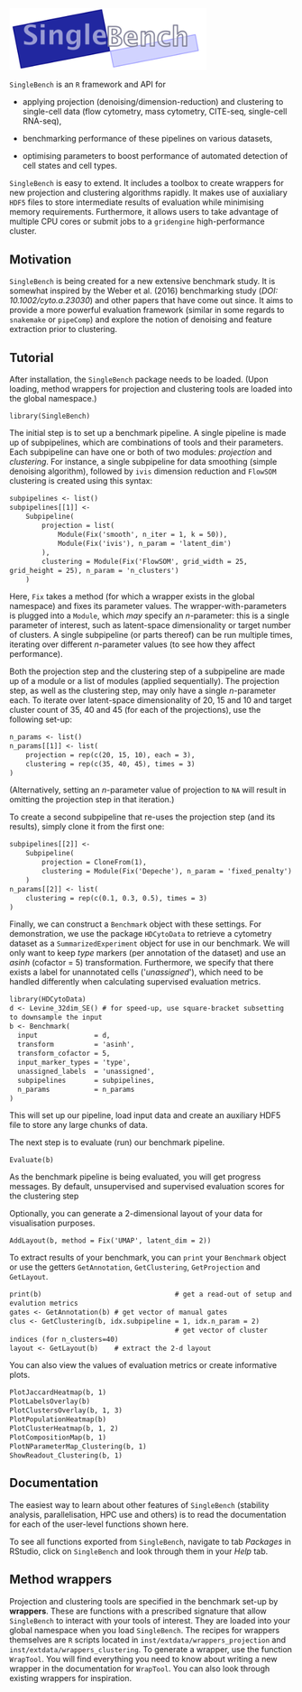 <img src="logo.png" alt="SingleBench" width="350"/>

`SingleBench` is an `R` framework and API for

* applying projection (denoising/dimension-reduction) and clustering to single-cell data (flow cytometry, mass cytometry, CITE-seq, single-cell RNA-seq),

* benchmarking performance of these pipelines on various datasets,

* optimising parameters to boost performance of automated detection of cell states and cell types.

`SingleBench` is easy to extend. It includes a toolbox to create wrappers for new projection and clustering algorithms rapidly.
It makes use of auxialiary `HDF5` files to store intermediate results of evaluation while minimising memory requirements.
Furthermore, it allows users to take advantage of multiple CPU cores or submit jobs to a `gridengine` high-performance cluster.

## Motivation

`SingleBench` is being created for a new extensive benchmark study.
It is somewhat inspired by the Weber et al. (2016) benchmarking study (*DOI: 10.1002/cyto.a.23030*) and other papers that have come out since.
It aims to provide a more powerful evaluation framework (similar in some regards to `snakemake` or `pipeComp`) and explore the notion of denoising and feature extraction prior to clustering.

## Tutorial

After installation, the `SingleBench` package needs to be loaded.
(Upon loading, method wrappers for projection and clustering tools are loaded into the global namespace.)

```
library(SingleBench)
```

The initial step is to set up a benchmark pipeline.
A single pipeline is made up of subpipelines, which are combinations of tools and their parameters.
Each subpipeline can have one or both of two modules: *projection* and *clustering*.
For instance, a single subpipeline for data smoothing (simple denoising algorithm), followed by `ivis` dimension reduction and `FlowSOM` clustering is created using this syntax:

```
subpipelines <- list()
subpipelines[[1]] <- 
    Subpipeline(
        projection = list(
            Module(Fix('smooth', n_iter = 1, k = 50)),
            Module(Fix('ivis'), n_param = 'latent_dim')
        ),
        clustering = Module(Fix('FlowSOM', grid_width = 25, grid_height = 25), n_param = 'n_clusters')
    )
 ```
 
Here, `Fix` takes a method (for which a wrapper exists in the global namespace) and fixes its parameter values.
The wrapper-with-parameters is plugged into a `Module`, which *may* specify an *n*-parameter: this is a single parameter of interest, such as latent-space dimensionality or target number of clusters.
A single subpipeline (or parts thereof) can be run multiple times, iterating over different *n*-parameter values (to see how they affect performance).

Both the projection step and the clustering step of a subpipeline are made up of a module or a list of modules (applied sequentially).
The projection step, as well as the clustering step, may only have a single *n*-parameter each.
To iterate over latent-space dimensionality of 20, 15 and 10 and target cluster count of 35, 40 and 45 (for each of the projections), use the following set-up:
 
```
n_params <- list()
n_params[[1]] <- list(
    projection = rep(c(20, 15, 10), each = 3),
    clustering = rep(c(35, 40, 45), times = 3)
)
```
 
(Alternatively, setting an *n*-parameter value of projection to `NA` will result in omitting the projection step in that iteration.)
 
To create a second subpipeline that re-uses the projection step (and its results), simply clone it from the first one:

```
subpipelines[[2]] <-
    Subpipeline(
        projection = CloneFrom(1),
        clustering = Module(Fix('Depeche'), n_param = 'fixed_penalty')
    )      
n_params[[2]] <- list(
    clustering = rep(c(0.1, 0.3, 0.5), times = 3)
)
```

Finally, we can construct a `Benchmark` object with these settings.
For demonstration, we use the package `HDCytoData` to retrieve a cytometry dataset as a `SummarizedExperiment` object for use in our benchmark.
We will only want to keep *type* markers (per annotation of the dataset) and use an *asinh* (cofactor = 5) transformation.
Furthermore, we specify that there exists a label for unannotated cells ('*unassigned*'), which need to be handled differently when calculating supervised evaluation metrics.

```
library(HDCytoData)
d <- Levine_32dim_SE() # for speed-up, use square-bracket subsetting to downsample the input
b <- Benchmark(
  input              = d,
  transform          = 'asinh',
  transform_cofactor = 5,
  input_marker_types = 'type',
  unassigned_labels  = 'unassigned',
  subpipelines       = subpipelines,
  n_params           = n_params
)
```

This will set up our pipeline, load input data and create an auxiliary HDF5 file to store any large chunks of data.

The next step is to evaluate (run) our benchmark pipeline. 

```
Evaluate(b)
```

As the benchmark pipeline is being evaluated, you will get progress messages.
By default, unsupervised and supervised evaluation scores for the clustering step 

Optionally, you can generate a 2-dimensional layout of your data for visualisation purposes.

```
AddLayout(b, method = Fix('UMAP', latent_dim = 2))
```

To extract results of your benchmark, you can `print` your `Benchmark` object or use the getters `GetAnnotation`, `GetClustering`, `GetProjection` and `GetLayout`.

```
print(b)                                 # get a read-out of setup and evalution metrics
gates <- GetAnnotation(b) # get vector of manual gates
clus <- GetClustering(b, idx.subpipeline = 1, idx.n_param = 2)
                                         # get vector of cluster indices (for n_clusters=40)
layout <- GetLayout(b)    # extract the 2-d layout
```

You can also view the values of evaluation metrics or create informative plots.

```
PlotJaccardHeatmap(b, 1)
PlotLabelsOverlay(b)
PlotClustersOverlay(b, 1, 3)
PlotPopulationHeatmap(b)
PlotClusterHeatmap(b, 1, 2)
PlotCompositionMap(b, 1)
PlotNParameterMap_Clustering(b, 1)
ShowReadout_Clustering(b, 1)
```

## Documentation

The easiest way to learn about other features of `SingleBench` (stability analysis, parallelisation, HPC use and others) is to read the documentation for each of the user-level functions shown here.

To see all functions exported from `SingleBench`, navigate to tab *Packages* in RStudio, click on `SingleBench` and look through them in your *Help* tab.

## Method wrappers

Projection and clustering tools are specified in the benchmark set-up by **wrappers**. These are functions with a prescribed signature that allow `SingleBench` to interact with your tools of interest. They are loaded into your global namespace when you load `SingleBench`. The recipes for wrappers themselves are `R` scripts located in `inst/extdata/wrappers_projection` and `inst/extdata/wrappers_clustering`. To generate a wrapper, use the function `WrapTool`. You will find everything you need to know about writing a new wrapper in the documentation for `WrapTool`. You can also look through existing wrappers for inspiration.

